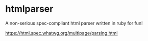 # htmlparser

A non-serious spec-compliant html parser written in ruby for fun!

https://html.spec.whatwg.org/multipage/parsing.html